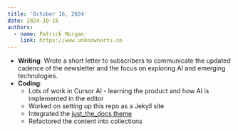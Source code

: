 ```yaml
---
title: 'October 16, 2024'
date: 2024-10-16
authors:
  - name: Patrick Morgan
    link: https://www.unknownarts.co
---
```


- **Writing**: Wrote a short letter to subscribers to communicate the updated cadence of the newsletter and the focus on exploring AI and emerging technologies.
- **Coding**: 
    - Lots of work in Cursor AI - learning the product and how AI is implemented in the editor
    - Worked on setting up this repo as a Jekyll site
    - Integrated the [just_the_docs theme](https://pmarsceill.github.io/just-the-docs/)
    - Refactored the content into collections